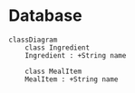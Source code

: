 # Database

```mermaid
classDiagram
    class Ingredient
    Ingredient : +String name
    
    class MealItem
    MealItem : +String name
```
